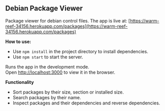 ## Debian Package Viewer
Package viewer for debian control files.
The app is live at: [https://warm-reef-34156.herokuapp.com/packages](https://warm-reef-34156.herokuapp.com/packages)

**How to use:**

 - Use `npm install` in the project directory to install dependencies.
 - Use `npm start` to start the server.
 
 
Runs the app in the development mode.  
Open [http://localhost:3000](http://localhost:3000/) to view it in the browser.
 
 **Functionality**
 
 - Sort packages by their size, section or installed size.
 - Search packages by their name.
 - Inspect packages and their dependencies and reverse dependencies.

